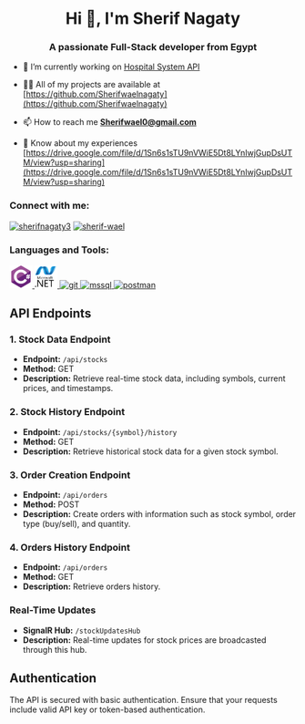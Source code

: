 <h1 align="center">Hi 👋, I'm Sherif Nagaty</h1>
<h3 align="center">A passionate Full-Stack developer from Egypt</h3>

- 🔭 I’m currently working on [Hospital System API](https://github.com/Sherifwaelnagaty)

- 👨‍💻 All of my projects are available at [https://github.com/Sherifwaelnagaty](https://github.com/Sherifwaelnagaty)

- 📫 How to reach me **Sherifwael0@gmail.com**

- 📄 Know about my experiences [https://drive.google.com/file/d/1Sn6s1sTU9nVWiE5Dt8LYnIwjGupDsUTM/view?usp=sharing](https://drive.google.com/file/d/1Sn6s1sTU9nVWiE5Dt8LYnIwjGupDsUTM/view?usp=sharing)

<h3 align="left">Connect with me:</h3>
<p align="left">
<a href="https://twitter.com/sherifnagaty3" target="blank"><img align="center" src="https://raw.githubusercontent.com/rahuldkjain/github-profile-readme-generator/master/src/images/icons/Social/twitter.svg" alt="sherifnagaty3" height="30" width="40" /></a>
<a href="https://linkedin.com/in/sherif-wael" target="blank"><img align="center" src="https://raw.githubusercontent.com/rahuldkjain/github-profile-readme-generator/master/src/images/icons/Social/linked-in-alt.svg" alt="sherif-wael" height="30" width="40" /></a>
</p>

<h3 align="left">Languages and Tools:</h3>
<p align="left"> <a href="https://www.w3schools.com/cs/" target="_blank" rel="noreferrer"> <img src="https://raw.githubusercontent.com/devicons/devicon/master/icons/csharp/csharp-original.svg" alt="csharp" width="40" height="40"/> </a> <a href="https://dotnet.microsoft.com/" target="_blank" rel="noreferrer"> <img src="https://raw.githubusercontent.com/devicons/devicon/master/icons/dot-net/dot-net-original-wordmark.svg" alt="dotnet" width="40" height="40"/> </a> <a href="https://git-scm.com/" target="_blank" rel="noreferrer"> <img src="https://www.vectorlogo.zone/logos/git-scm/git-scm-icon.svg" alt="git" width="40" height="40"/> </a> <a href="https://www.microsoft.com/en-us/sql-server" target="_blank" rel="noreferrer"> <img src="https://www.svgrepo.com/show/303229/microsoft-sql-server-logo.svg" alt="mssql" width="40" height="40"/> </a> <a href="https://postman.com" target="_blank" rel="noreferrer"> <img src="https://www.vectorlogo.zone/logos/getpostman/getpostman-icon.svg" alt="postman" width="40" height="40"/> </a> </p>

## API Endpoints

### 1. Stock Data Endpoint

- **Endpoint:** `/api/stocks`
- **Method:** GET
- **Description:** Retrieve real-time stock data, including symbols, current prices, and timestamps.

### 2. Stock History Endpoint

- **Endpoint:** `/api/stocks/{symbol}/history`
- **Method:** GET
- **Description:** Retrieve historical stock data for a given stock symbol.

### 3. Order Creation Endpoint

- **Endpoint:** `/api/orders`
- **Method:** POST
- **Description:** Create orders with information such as stock symbol, order type (buy/sell), and quantity.

### 4. Orders History Endpoint

- **Endpoint:** `/api/orders`
- **Method:** GET
- **Description:** Retrieve orders history.

### Real-Time Updates

- **SignalR Hub:** `/stockUpdatesHub`
- **Description:** Real-time updates for stock prices are broadcasted through this hub.

## Authentication

The API is secured with basic authentication. Ensure that your requests include valid API key or token-based authentication.
